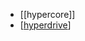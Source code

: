 - [[hypercore]]
- [[hyperdrive]]

[//begin]: # "Autogenerated link references for markdown compatibility"
[hyperdrive]: hyperdrive.md "hyperdrive"
[//end]: # "Autogenerated link references"